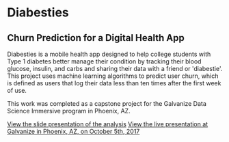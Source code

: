 # Diabesties
## Churn Prediction for a Digital Health App

Diabesties is a mobile health app designed to help college students with Type 1 diabetes better manage their condition by tracking their blood glucose, insulin, and carbs and sharing their data with a friend or 'diabestie'. This project uses machine learning algorithms to predict user churn, which is defined as users that log their data less than ten times after the first week of use. 

This work was completed as a capstone project for the Galvanize Data Science Immersive program in Phoenix, AZ. 

[View the slide presentation of the analysis](https://www.slideshare.net/secret/7XXDeLkAWWXyWC)
[View the live presentation at Galvanize in Phoenix, AZ, on October 5th, 2017](https://youtu.be/6jJtakvCEqA)


